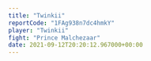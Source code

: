 ```yaml
---
title: "Twinkii"
reportCode: "1FAg938n7dc4hmkY"
player: "Twinkii"
fight: "Prince Malchezaar"
date: 2021-09-12T20:20:12.967000+00:00
---
```

